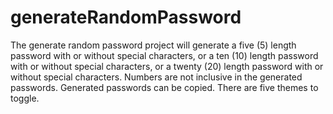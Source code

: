 # generateRandomPassword
The generate random password project will generate a five (5) length password with or without special characters, or a ten (10) length password with or without special characters, or a twenty (20) length password with or without special characters. Numbers are not inclusive in the generated passwords. Generated passwords can be copied. There are five themes to toggle. 
